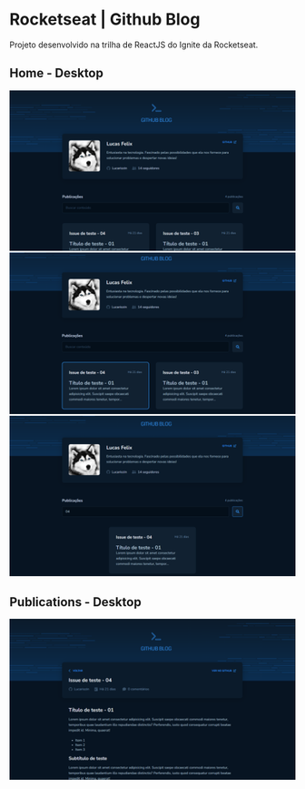 # Rocketseat | Github Blog

Projeto desenvolvido na trilha de ReactJS do Ignite da Rocketseat.

## Home - Desktop

<img src="./public/readme-images/home-desktop-01.png" alt="" />
<img src="./public/readme-images/home-desktop-02.png" alt="" />
<img src="./public/readme-images/home-desktop-03.png" alt="" />

## Publications - Desktop

<img src="./public/readme-images/publications-desktop-01.png" alt="" />
